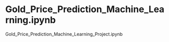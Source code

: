 # Gold_Price_Prediction_Machine_Learning.ipynb
Gold_Price_Prediction_Machine_Learning_Project.ipynb

